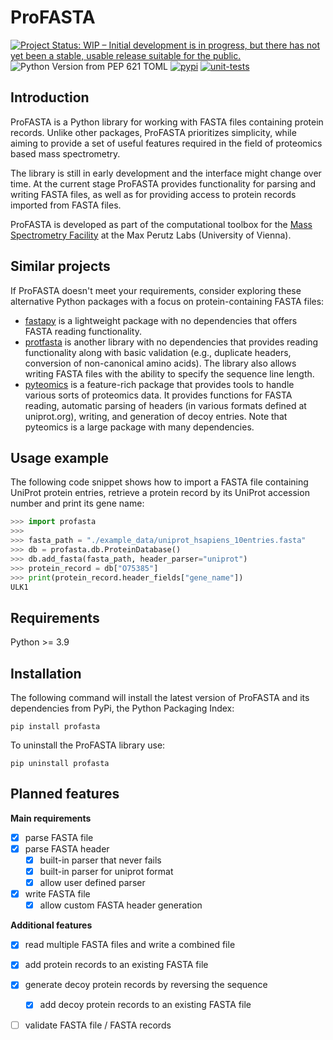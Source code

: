 # ProFASTA
[![Project Status: WIP – Initial development is in progress, but there has not yet been a stable, usable release suitable for the public.](https://www.repostatus.org/badges/latest/wip.svg)](https://www.repostatus.org/#wip)
![Python Version from PEP 621 TOML](https://img.shields.io/python/required-version-toml?tomlFilePath=https%3A%2F%2Fraw.githubusercontent.com%2Fhollenstein%2Fprofasta%2Fmain%2Fpyproject.toml)
[![pypi](https://img.shields.io/pypi/v/profasta)](https://pypi.org/project/profasta)
[![unit-tests](https://github.com/hollenstein/profasta/actions/workflows/python-package.yml/badge.svg?branch=main)](https://github.com/hollenstein/profasta/actions/workflows/python-package.yml)

## Introduction
ProFASTA is a Python library for working with FASTA files containing protein records. Unlike other packages, ProFASTA prioritizes simplicity, while aiming to provide a set of useful features required in the field of proteomics based mass spectrometry. 

The library is still in early development and the interface might change over time. At the current stage ProFASTA provides functionality for parsing and writing FASTA files, as well as for providing access to protein records imported from FASTA files.

ProFASTA is developed as part of the computational toolbox for the [Mass Spectrometry Facility](https://www.maxperutzlabs.ac.at/research/facilities/mass-spectrometry-facility) at the Max Perutz Labs (University of Vienna).

## Similar projects
If ProFASTA doesn't meet your requirements, consider exploring these alternative Python packages with a focus on protein-containing FASTA files:

- [fastapy](https://pypi.org/project/fastapy/) is a lightweight package with no dependencies that offers FASTA reading functionality.
- [protfasta](https://pypi.org/project/protfasta/) is another library with no dependencies that provides reading functionality along with basic validation (e.g., duplicate headers, conversion of non-canonical amino acids). The library also allows writing FASTA files with the ability to specify the sequence line length.
- [pyteomics](https://pyteomics.readthedocs.io/en/latest/index.html) is a feature-rich package that provides tools to handle various sorts of proteomics data. It provides functions for FASTA reading, automatic parsing of headers (in various formats defined at uniprot.org), writing, and generation of decoy entries. Note that pyteomics is a large package with many dependencies.

## Usage example
The following code snippet shows how to import a FASTA file containing UniProt protein entries, retrieve a protein record by its UniProt accession number and print its gene name:

```python
>>> import profasta
>>> 
>>> fasta_path = "./example_data/uniprot_hsapiens_10entries.fasta"
>>> db = profasta.db.ProteinDatabase()
>>> db.add_fasta(fasta_path, header_parser="uniprot")
>>> protein_record = db["O75385"]
>>> print(protein_record.header_fields["gene_name"])
ULK1
```

## Requirements
Python >= 3.9

## Installation
The following command will install the latest version of ProFASTA and its dependencies from PyPi, the Python Packaging Index:

```
pip install profasta
```

To uninstall the ProFASTA library use:

```
pip uninstall profasta
```

## Planned features
**Main requirements**
- [x] parse FASTA file
- [x] parse FASTA header
    - [x] built-in parser that never fails
    - [x] built-in parser for uniprot format
    - [x] allow user defined parser
- [x] write FASTA file
    -[x] allow custom FASTA header generation
    
**Additional features**
- [x] read multiple FASTA files and write a combined file
- [x] add protein records to an existing FASTA file
- [x] generate decoy protein records by reversing the sequence
    - [x] add decoy protein records to an existing FASTA file
- [ ] validate FASTA file / FASTA records

